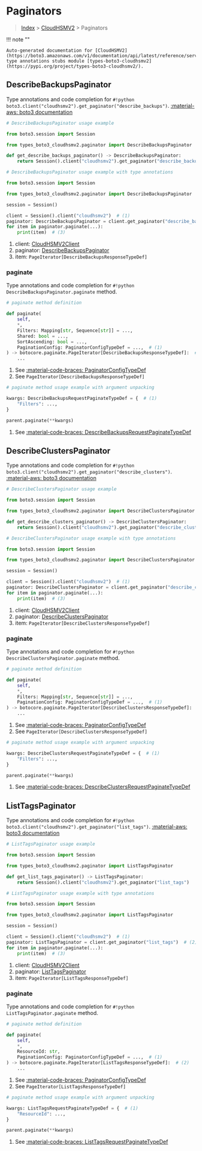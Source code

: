 # Paginators

> [Index](../README.md) > [CloudHSMV2](./README.md) > Paginators

!!! note ""

    Auto-generated documentation for [CloudHSMV2](https://boto3.amazonaws.com/v1/documentation/api/latest/reference/services/cloudhsmv2.html#cloudhsmv2)
    type annotations stubs module [types-boto3-cloudhsmv2](https://pypi.org/project/types-boto3-cloudhsmv2/).

## DescribeBackupsPaginator

Type annotations and code completion for `#!python boto3.client("cloudhsmv2").get_paginator("describe_backups")`.
[:material-aws: boto3 documentation](https://boto3.amazonaws.com/v1/documentation/api/latest/reference/services/cloudhsmv2/paginator/DescribeBackups.html#CloudHSMV2.Paginator.DescribeBackups)

```python
# DescribeBackupsPaginator usage example

from boto3.session import Session

from types_boto3_cloudhsmv2.paginator import DescribeBackupsPaginator

def get_describe_backups_paginator() -> DescribeBackupsPaginator:
    return Session().client("cloudhsmv2").get_paginator("describe_backups")
```

```python
# DescribeBackupsPaginator usage example with type annotations

from boto3.session import Session

from types_boto3_cloudhsmv2.paginator import DescribeBackupsPaginator

session = Session()

client = Session().client("cloudhsmv2")  # (1)
paginator: DescribeBackupsPaginator = client.get_paginator("describe_backups")  # (2)
for item in paginator.paginate(...):
    print(item)  # (3)
```

1. client: [CloudHSMV2Client](./client.md)
2. paginator: [DescribeBackupsPaginator](./paginators.md#describebackupspaginator)
3. item: `PageIterator[DescribeBackupsResponseTypeDef]`


### paginate

Type annotations and code completion for `#!python DescribeBackupsPaginator.paginate` method.

```python
# paginate method definition

def paginate(
    self,
    *,
    Filters: Mapping[str, Sequence[str]] = ...,
    Shared: bool = ...,
    SortAscending: bool = ...,
    PaginationConfig: PaginatorConfigTypeDef = ...,  # (1)
) -> botocore.paginate.PageIterator[DescribeBackupsResponseTypeDef]:  # (2)
    ...
```

1. See [:material-code-braces: PaginatorConfigTypeDef](./type_defs.md#paginatorconfigtypedef)
2. See `PageIterator[DescribeBackupsResponseTypeDef]`


```python
# paginate method usage example with argument unpacking

kwargs: DescribeBackupsRequestPaginateTypeDef = {  # (1)
    "Filters": ...,
}

parent.paginate(**kwargs)
```

1. See [:material-code-braces: DescribeBackupsRequestPaginateTypeDef](./type_defs.md#describebackupsrequestpaginatetypedef)
## DescribeClustersPaginator

Type annotations and code completion for `#!python boto3.client("cloudhsmv2").get_paginator("describe_clusters")`.
[:material-aws: boto3 documentation](https://boto3.amazonaws.com/v1/documentation/api/latest/reference/services/cloudhsmv2/paginator/DescribeClusters.html#CloudHSMV2.Paginator.DescribeClusters)

```python
# DescribeClustersPaginator usage example

from boto3.session import Session

from types_boto3_cloudhsmv2.paginator import DescribeClustersPaginator

def get_describe_clusters_paginator() -> DescribeClustersPaginator:
    return Session().client("cloudhsmv2").get_paginator("describe_clusters")
```

```python
# DescribeClustersPaginator usage example with type annotations

from boto3.session import Session

from types_boto3_cloudhsmv2.paginator import DescribeClustersPaginator

session = Session()

client = Session().client("cloudhsmv2")  # (1)
paginator: DescribeClustersPaginator = client.get_paginator("describe_clusters")  # (2)
for item in paginator.paginate(...):
    print(item)  # (3)
```

1. client: [CloudHSMV2Client](./client.md)
2. paginator: [DescribeClustersPaginator](./paginators.md#describeclusterspaginator)
3. item: `PageIterator[DescribeClustersResponseTypeDef]`


### paginate

Type annotations and code completion for `#!python DescribeClustersPaginator.paginate` method.

```python
# paginate method definition

def paginate(
    self,
    *,
    Filters: Mapping[str, Sequence[str]] = ...,
    PaginationConfig: PaginatorConfigTypeDef = ...,  # (1)
) -> botocore.paginate.PageIterator[DescribeClustersResponseTypeDef]:  # (2)
    ...
```

1. See [:material-code-braces: PaginatorConfigTypeDef](./type_defs.md#paginatorconfigtypedef)
2. See `PageIterator[DescribeClustersResponseTypeDef]`


```python
# paginate method usage example with argument unpacking

kwargs: DescribeClustersRequestPaginateTypeDef = {  # (1)
    "Filters": ...,
}

parent.paginate(**kwargs)
```

1. See [:material-code-braces: DescribeClustersRequestPaginateTypeDef](./type_defs.md#describeclustersrequestpaginatetypedef)
## ListTagsPaginator

Type annotations and code completion for `#!python boto3.client("cloudhsmv2").get_paginator("list_tags")`.
[:material-aws: boto3 documentation](https://boto3.amazonaws.com/v1/documentation/api/latest/reference/services/cloudhsmv2/paginator/ListTags.html#CloudHSMV2.Paginator.ListTags)

```python
# ListTagsPaginator usage example

from boto3.session import Session

from types_boto3_cloudhsmv2.paginator import ListTagsPaginator

def get_list_tags_paginator() -> ListTagsPaginator:
    return Session().client("cloudhsmv2").get_paginator("list_tags")
```

```python
# ListTagsPaginator usage example with type annotations

from boto3.session import Session

from types_boto3_cloudhsmv2.paginator import ListTagsPaginator

session = Session()

client = Session().client("cloudhsmv2")  # (1)
paginator: ListTagsPaginator = client.get_paginator("list_tags")  # (2)
for item in paginator.paginate(...):
    print(item)  # (3)
```

1. client: [CloudHSMV2Client](./client.md)
2. paginator: [ListTagsPaginator](./paginators.md#listtagspaginator)
3. item: `PageIterator[ListTagsResponseTypeDef]`


### paginate

Type annotations and code completion for `#!python ListTagsPaginator.paginate` method.

```python
# paginate method definition

def paginate(
    self,
    *,
    ResourceId: str,
    PaginationConfig: PaginatorConfigTypeDef = ...,  # (1)
) -> botocore.paginate.PageIterator[ListTagsResponseTypeDef]:  # (2)
    ...
```

1. See [:material-code-braces: PaginatorConfigTypeDef](./type_defs.md#paginatorconfigtypedef)
2. See `PageIterator[ListTagsResponseTypeDef]`


```python
# paginate method usage example with argument unpacking

kwargs: ListTagsRequestPaginateTypeDef = {  # (1)
    "ResourceId": ...,
}

parent.paginate(**kwargs)
```

1. See [:material-code-braces: ListTagsRequestPaginateTypeDef](./type_defs.md#listtagsrequestpaginatetypedef)
